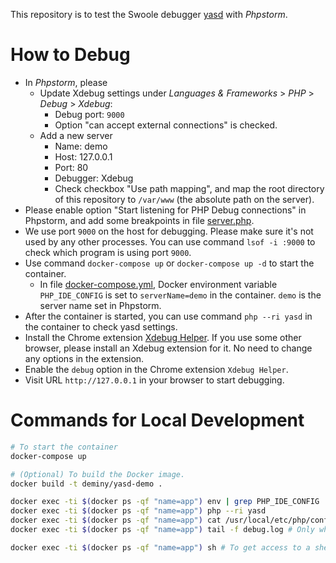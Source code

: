 This repository is to test the Swoole debugger [yasd](https://github.com/swoole/yasd) with _Phpstorm_.

# How to Debug

* In _Phpstorm_, please
  * Update Xdebug settings under _Languages & Frameworks_ > _PHP_ > _Debug_ > _Xdebug_:
    * Debug port: `9000`
    * Option "can accept external connections" is checked.
  * Add a new server
    * Name: demo
    * Host: 127.0.0.1
    * Port: 80
    * Debugger: Xdebug
    * Check checkbox "Use path mapping", and map the root directory of this repository to `/var/www` (the absolute path on the server).
* Please enable option "Start listening for PHP Debug connections" in Phpstorm, and add some breakpoints in file [server.php](https://github.com/deminy/yasd-demo/blob/master/rootfilesystem/var/www/server.php).
* We use port `9000` on the host for debugging. Please make sure it's not used by any other processes. You can use command `lsof -i :9000` to check which program is using port `9000`.
* Use command `docker-compose up` or `docker-compose up -d` to start the container.
  * In file [docker-compose.yml](https://github.com/deminy/yasd-demo/blob/master/docker-compose.yml), Docker environment variable `PHP_IDE_CONFIG` is set to `serverName=demo` in the container. `demo` is the server name set in Phpstorm.
* After the container is started, you can use command `php --ri yasd` in the container to check yasd settings.
* Install the Chrome extension [Xdebug Helper](https://chrome.google.com/webstore/detail/xdebug-helper/eadndfjplgieldjbigjakmdgkmoaaaoc). If you use some other browser, please install an Xdebug extension for it. No need to change any options in the extension.
* Enable the `debug` option in the Chrome extension `Xdebug Helper`.
* Visit URL `http://127.0.0.1` in your browser to start debugging.

# Commands for Local Development

```bash
# To start the container
docker-compose up

# (Optional) To build the Docker image.
docker build -t deminy/yasd-demo .
```

```bash
docker exec -ti $(docker ps -qf "name=app") env | grep PHP_IDE_CONFIG
docker exec -ti $(docker ps -qf "name=app") php --ri yasd
docker exec -ti $(docker ps -qf "name=app") cat /usr/local/etc/php/conf.d/docker-php-ext-yasd.ini
docker exec -ti $(docker ps -qf "name=app") tail -f debug.log # Only when option "yasd.log_level" is set to 0.

docker exec -ti $(docker ps -qf "name=app") sh # To get access to a shell
```
